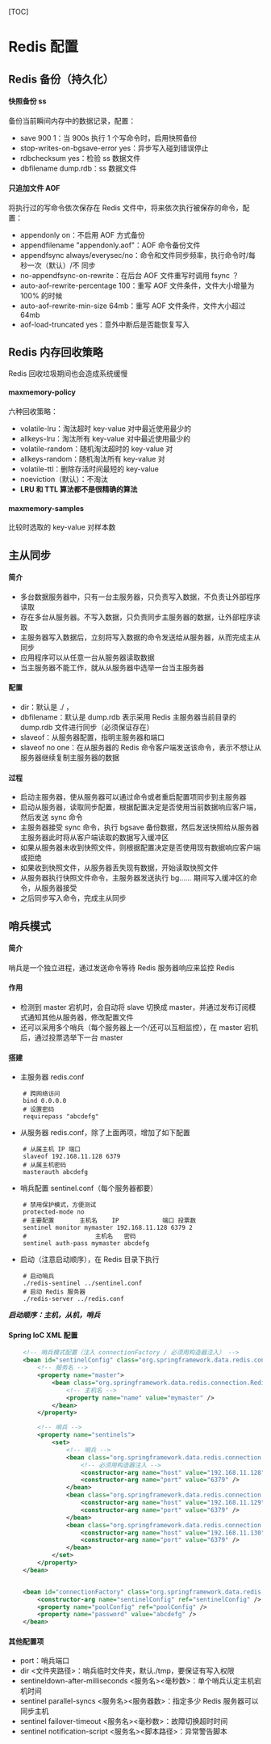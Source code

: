 [TOC]
# Redis 配置
## Redis 备份（持久化）
#### 快照备份 ss
备份当前瞬间内存中的数据记录，配置：
* save 900 1：当 900s 执行 1 个写命令时，启用快照备份
* stop-writes-on-bgsave-error yes：异步写入碰到错误停止
* rdbchecksum yes：检验 ss 数据文件
* dbfilename dump.rdb：ss 数据文件
#### 只追加文件 AOF
将执行过的写命令依次保存在 Redis 文件中，将来依次执行被保存的命令，配置：
* appendonly on：不启用 AOF 方式备份
* appendfilename "appendonly.aof"：AOF 命令备份文件
* appendfsync always/everysec/no：命令和文件同步频率，执行命令时/每秒一次（默认）/不 同步
* no-appendfsync-on-rewrite：在后台 AOF 文件重写时调用 fsync ？
* auto-aof-rewrite-percentage 100：重写 AOF 文件条件，文件大小增量为 100% 的时候
* auto-aof-rewrite-min-size 64mb：重写 AOF 文件条件，文件大小超过 64mb
* aof-load-truncated yes：意外中断后是否能恢复写入 

## Redis 内存回收策略
Redis 回收垃圾期间也会造成系统缓慢
#### maxmemory-policy
六种回收策略：
* volatile-lru：淘汰超时 key-value 对中最近使用最少的
* allkeys-lru：淘汰所有 key-value 对中最近使用最少的
* volatile-random：随机淘汰超时的 key-value 对
* allkeys-random：随机淘汰所有 key-value 对
* volatile-ttl：删除存活时间最短的 key-value
* noeviction（默认）：不淘汰
* **LRU 和 TTL 算法都不是很精确的算法**
#### maxmemory-samples
比较时选取的 key-value 对样本数

## 主从同步
#### 简介
* 多台数据服务器中，只有一台主服务器，只负责写入数据，不负责让外部程序读取
* 存在多台从服务器。不写入数据，只负责同步主服务器的数据，让外部程序读取
* 主服务器写入数据后，立刻将写入数据的命令发送给从服务器，从而完成主从同步
* 应用程序可以从任意一台从服务器读取数据
* 当主服务器不能工作，就从从服务器中选举一台当主服务器
#### 配置
* dir：默认是 ./ ，
* dbfilename：默认是 dump.rdb
表示采用 Redis 主服务器当前目录的 dump.rdb 文件进行同步（必须保证存在）
* slaveof：从服务器配置，指明主服务器和端口
* slaveof no one：在从服务器的 Redis 命令客户端发送该命令，表示不想让从服务器继续复制主服务器的数据
#### 过程
* 启动主服务器，使从服务器可以通过命令或者重启配置项同步到主服务器
* 启动从服务器，读取同步配置，根据配置决定是否使用当前数据响应客户端，然后发送 sync 命令
* 主服务器接受 sync 命令，执行 bgsave 备份数据，然后发送快照给从服务器
    主服务器此时将从客户端读取的数据写入缓冲区
* 如果从服务器未收到快照文件，则根据配置决定是否使用现有数据响应客户端或拒绝
* 如果收到快照文件，从服务器丢失现有数据，开始读取快照文件
* 从服务器执行快照文件命令，主服务器发送执行 bg…… 期间写入缓冲区的命令，从服务器接受
* 之后同步写入命令，完成主从同步

## 哨兵模式
#### 简介
哨兵是一个独立进程，通过发送命令等待 Redis 服务器响应来监控 Redis
#### 作用
* 检测到 master 宕机时，会自动将 slave 切换成 master，并通过发布订阅模式通知其他从服务器，修改配置文件
* 还可以采用多个哨兵（每个服务器上一个/还可以互相监控），在 master 宕机后，通过投票选举下一台 master
#### 搭建
* 主服务器 redis.conf
```editorconfig
    # 跨网络访问
    bind 0.0.0.0
    # 设置密码
    requirepass "abcdefg"
```
* 从服务器 redis.conf，除了上面两项，增加了如下配置
```editorconfig
    # 从属主机 IP 端口
    slaveof 192.168.11.128 6379
    # 从属主机密码
    masterauth abcdefg
```
* 哨兵配置 sentinel.conf（每个服务器都要）
```editorconfig
    # 禁用保护模式，方便测试
    protected-mode no
    # 主要配置       主机名    IP            端口 投票数
    sentinel monitor mymaster 192.168.11.128 6379 2
    #                   主机名   密码
    sentinel auth-pass mymaster abcdefg
```
* 启动（注意启动顺序），在 Redis 目录下执行
```editorconfig
    # 启动哨兵
    ./redis-sentinel ../sentinel.conf
    # 启动 Redis 服务器
    ./redis-server ../redis.conf
```
***启动顺序：主机，从机，哨兵***
#### Spring IoC XML 配置
```xml
    <!-- 哨兵模式配置（注入 connectionFactory / 必须用构造器注入） -->
    <bean id="sentinelConfig" class="org.springframework.data.redis.connection.RedisSentinelConfiguration">
        <!-- 服务名 -->
        <property name="master">
            <bean class="org.springframework.data.redis.connection.RedisNode">
                <!-- 主机名 -->
                <property name="name" value="mymaster" />
            </bean>
        </property>

        <!-- 哨兵 -->
        <property name="sentinels">
            <set>
                <!-- 哨兵 -->
                <bean class="org.springframework.data.redis.connection.RedisNode">
                    <!-- 必须用构造器注入 -->
                    <constructor-arg name="host" value="192.168.11.128" />
                    <constructor-arg name="port" value="6379" />
                </bean>
                <bean class="org.springframework.data.redis.connection.RedisNode">
                    <constructor-arg name="host" value="192.168.11.129" />
                    <constructor-arg name="port" value="6379" />
                </bean>
                <bean class="org.springframework.data.redis.connection.RedisNode">
                    <constructor-arg name="host" value="192.168.11.130" />
                    <constructor-arg name="port" value="6379" />
                </bean>
            </set>
        </property>
    </bean>


    <bean id="connectionFactory" class="org.springframework.data.redis.connection.jedis.JedisConnectionFactory">
        <constructor-arg name="sentinelConfig" ref="sentinelConfig" />
        <property name="poolConfig" ref="poolConfig" />
        <property name="password" value="abcdefg" />
    </bean>
```
#### 其他配置项
* port：哨兵端口
* dir <文件夹路径>：哨兵临时文件夹，默认./tmp，要保证有写入权限
* sentineldown-after-milliseconds <服务名><毫秒数>：单个哨兵认定主机宕机时间
* sentinel parallel-syncs <服务名><服务器数>：指定多少 Redis 服务器可以同步主机
* sentinel failover-timeout <服务名><毫秒数>：故障切换超时时间
* sentinel notification-script <服务名><脚本路径>：异常警告脚本